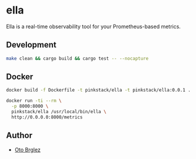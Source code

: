 # ella

Ella is a real-time observability tool for your Prometheus-based metrics.

## Development

```bash
make clean && cargo build && cargo test -- --nocapture
```

## Docker

```bash
docker build -f Dockerfile -t pinkstack/ella -t pinkstack/ella:0.0.1 .

docker run -ti --rm \
  -p 8000:8000 \
  pinkstack/ella /usr/local/bin/ella \
  http://0.0.0.0:8000/metrics
```

## Author
- [Oto Brglez](https://github.com/otobrglez)
